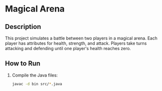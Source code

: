 # Magical Arena

## Description
This project simulates a battle between two players in a magical arena. Each player has attributes for health, strength, and attack. Players take turns attacking and defending until one player's health reaches zero.

## How to Run

1. Compile the Java files:
   ```sh
   javac -d bin src/*.java

